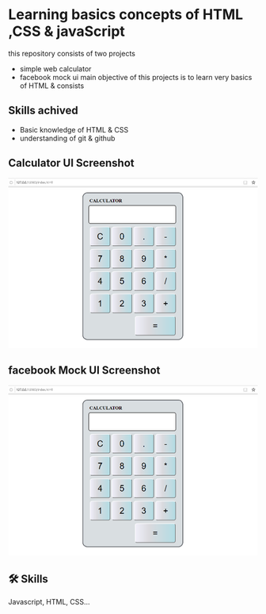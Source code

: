 
# Learning basics concepts of HTML ,CSS & javaScript

this repository consists of two projects 
- simple web calculator 
- facebook mock ui 
main objective of this projects is to learn very basics of HTML & consists


## Skills achived 

- Basic knowledge of HTML & CSS
- understanding of git & github 




## Calculator UI Screenshot

<img width="597" alt="Portfolio" src="https://github.com/akhil-alchemist/Web-design-learning/blob/main/Calculator-design%20output.png">

## facebook Mock UI Screenshot

<img width="597" alt="Portfolio" src="https://github.com/akhil-alchemist/Web-design-learning/blob/main/Calculator-design%20output.png">


## 🛠 Skills
Javascript, HTML, CSS...

